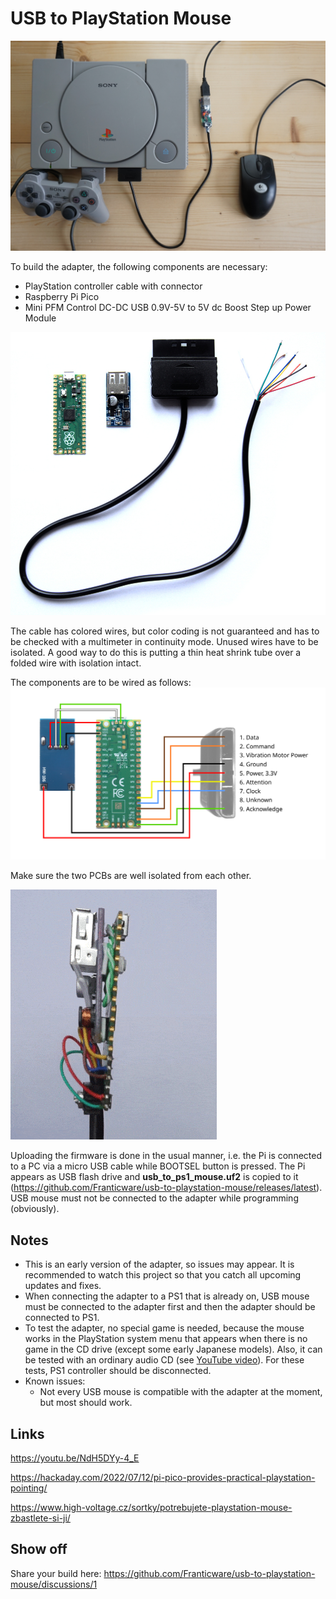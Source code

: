 # USB to PlayStation Mouse

![PlayStation with USB mouse connected](media/ps1-with-mouse.jpg)

To build the adapter, the following components are necessary:
* PlayStation controller cable with connector
* Raspberry Pi Pico
* Mini PFM Control DC-DC USB 0.9V-5V to 5V dc Boost Step up Power Module

![Components](media/components.jpg)

The cable has colored wires, but color coding is not guaranteed and has to be checked with a multimeter in continuity mode. Unused wires have to be isolated. A good way to do this is putting a thin heat shrink tube over a folded wire with isolation intact.

The components are to be wired as follows:
![Wiring diagram](media/wiring.svg)

Make sure the two PCBs are well isolated from each other.

![Adapter animation](media/usb-to-ps1-mouse-anim.gif)

Uploading the firmware is done in the usual manner, i.e. the Pi is connected to a PC via a micro USB cable while BOOTSEL button is pressed. The Pi appears as USB flash drive and **usb_to_ps1_mouse.uf2** is copied to it (https://github.com/Franticware/usb-to-playstation-mouse/releases/latest). USB mouse must not be connected to the adapter while programming (obviously).

## Notes
* This is an early version of the adapter, so issues may appear. It is recommended to watch this project so that you catch all upcoming updates and fixes.
* When connecting the adapter to a PS1 that is already on, USB mouse must be connected to the adapter first and 
then the adapter should be connected to PS1.
* To test the adapter, no special game is needed, because the mouse works in the PlayStation system menu that appears when there is no game in the CD drive (except some early Japanese models). Also, it can be tested with an ordinary audio CD (see [YouTube video](https://youtu.be/NdH5DYy-4_E)). For these tests, PS1 controller should be disconnected.
* Known issues:
  * Not every USB mouse is compatible with the adapter at the moment, but most should work.

## Links

https://youtu.be/NdH5DYy-4_E

https://hackaday.com/2022/07/12/pi-pico-provides-practical-playstation-pointing/

https://www.high-voltage.cz/sortky/potrebujete-playstation-mouse-zbastlete-si-ji/

## Show off

Share your build here: https://github.com/Franticware/usb-to-playstation-mouse/discussions/1
